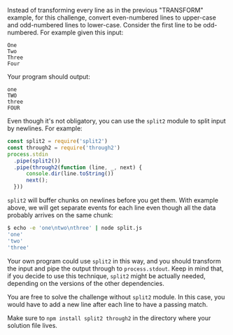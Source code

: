 Instead of transforming every line as in the previous "TRANSFORM" example,
for this challenge, convert even-numbered lines to upper-case and odd-numbered
lines to lower-case. Consider the first line to be odd-numbered. For example
given this input:

    One
    Two
    Three
    Four

Your program should output:

    one
    TWO
    three
    FOUR

Even though it's not obligatory, you can use the `split2` module 
to split input by newlines. For example:

```js
const split2 = require('split2')
const through2 = require('through2')
process.stdin
  .pipe(split2())
  .pipe(through2(function (line, _, next) {
      console.dir(line.toString())
      next();
  }))
```

`split2` will buffer chunks on newlines before you get them. With example
above, we will get separate events for each line even though all the data
probably arrives on the same chunk:

```sh
$ echo -e 'one\ntwo\nthree' | node split.js
'one'
'two'
'three'
```

Your own program could use `split2` in this way, and you should transform the
input and pipe the output through to `process.stdout`. Keep in mind that,
if you decide to use this technique, `split2` might be actually needed,
depending on the versions of the other dependencies.

You are free to solve the challenge without `split2` module. In this case,
you would have to add a new line after each line to have a passing match.

Make sure to `npm install split2 through2` in the directory where your solution
file lives.
